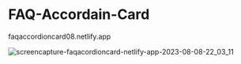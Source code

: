 # FAQ-Accordain-Card

faqaccordioncard08.netlify.app

![screencapture-faqacordioncard-netlify-app-2023-08-08-22_03_11](https://github.com/Uzairahmad8/FAQ-Accordain-Card/assets/112511661/8a9988b0-ce9f-4226-aced-93ee43ee0bed)
